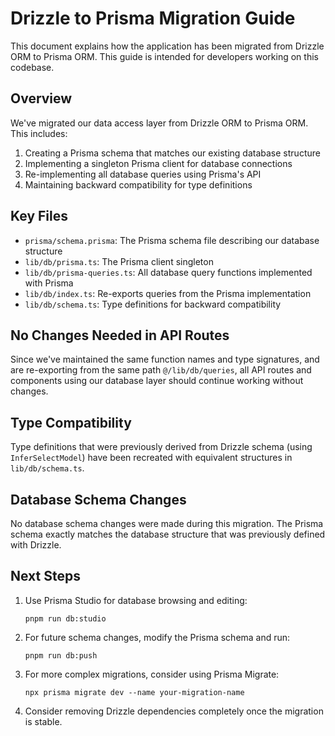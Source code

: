 # Drizzle to Prisma Migration Guide

This document explains how the application has been migrated from Drizzle ORM to Prisma ORM. This guide is intended for developers working on this codebase.

## Overview

We've migrated our data access layer from Drizzle ORM to Prisma ORM. This includes:

1. Creating a Prisma schema that matches our existing database structure
2. Implementing a singleton Prisma client for database connections
3. Re-implementing all database queries using Prisma's API
4. Maintaining backward compatibility for type definitions

## Key Files

- `prisma/schema.prisma`: The Prisma schema file describing our database structure
- `lib/db/prisma.ts`: The Prisma client singleton
- `lib/db/prisma-queries.ts`: All database query functions implemented with Prisma
- `lib/db/index.ts`: Re-exports queries from the Prisma implementation
- `lib/db/schema.ts`: Type definitions for backward compatibility

## No Changes Needed in API Routes

Since we've maintained the same function names and type signatures, and are re-exporting from the same path `@/lib/db/queries`, all API routes and components using our database layer should continue working without changes.

## Type Compatibility

Type definitions that were previously derived from Drizzle schema (using `InferSelectModel`) have been recreated with equivalent structures in `lib/db/schema.ts`.

## Database Schema Changes

No database schema changes were made during this migration. The Prisma schema exactly matches the database structure that was previously defined with Drizzle.

## Next Steps

1. Use Prisma Studio for database browsing and editing:

   ```
   pnpm run db:studio
   ```

2. For future schema changes, modify the Prisma schema and run:

   ```
   pnpm run db:push
   ```

3. For more complex migrations, consider using Prisma Migrate:

   ```
   npx prisma migrate dev --name your-migration-name
   ```

4. Consider removing Drizzle dependencies completely once the migration is stable.
